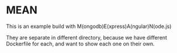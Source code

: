 # MEAN

This is an example build with M(ongodb)E(xpress)A(ngular)N(ode.js)

They are separate in different directory, because we have different Dockerfile for each,
and want to show each one on their own.
